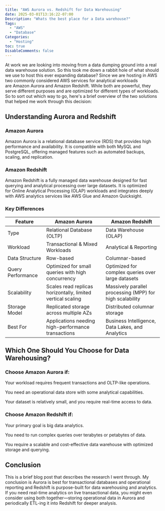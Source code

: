 ```yaml
---
title: "AWS Aurora vs. Redshift for Data Warehousing"
date: 2025-03-01T13:16:22-07:00
Description: "Whats the best place for a Data warehouse?"
Tags:
  - "AWS"
  - "Database"
Categories:
  - "Hosting"
toc: true
DisableComments: false
---
```

At work we are looking into moving from a data dumping ground into a real data warehouse solution. So this took me down a rabbit hole of what should we use to host this ever expanding database? Since we are hosting in AWS two commonly considered AWS services for analytical workloads are Amazon Aurora and Amazon Redshift. While both are powerful, they serve different purposes and are optimized for different types of workloads. So to sort out which way to go, here's a brief overview of the two solutions that helped me work through this decision:

## Understanding Aurora and Redshift

### Amazon Aurora

Amazon Aurora is a relational database service (RDS) that provides high performance and availability. It is compatible with both MySQL and PostgreSQL, offering managed features such as automated backups, scaling, and replication.

### Amazon Redshift

Amazon Redshift is a fully managed data warehouse designed for fast querying and analytical processing over large datasets. It is optimized for Online Analytical Processing (OLAP) workloads and integrates deeply with AWS analytics services like AWS Glue and Amazon Quicksight.

### Key Differences

| Feature | Amazon Aurora | Amazon Redshift |
| ------- | ------------- | --------------- |
| Type    | Relational Database (OLTP) | Data Warehouse (OLAP) | 
| Workload | Transactional & Mixed Workloads | Analytical & Reporting | 
| Data Structure | Row-based | Columnar-based | 
| Query Performance | Optimized for small queries with high concurrency | Optimized for complex queries over large datasets | 
| Scalability | Scales read replicas horizontally, limited vertical scaling | Massively parallel processing (MPP) for high scalability | 
Storage Model | Replicated storage across multiple AZs | Distributed columnar storage | 
| Best For | Applications needing high-performance transactions | Business Intelligence, Data Lakes, and Analytics |

## Which One Should You Choose for Data Warehousing?

### Choose Amazon Aurora if:

Your workload requires frequent transactions and OLTP-like operations.

You need an operational data store with some analytical capabilities.

Your dataset is relatively small, and you require real-time access to data.

### Choose Amazon Redshift if:

Your primary goal is big data analytics.

You need to run complex queries over terabytes or petabytes of data.

You require a scalable and cost-effective data warehouse with optimized storage and querying.

## Conclusion

This is a brief blog post that describes the research I went through. My conclusion is Aurora is best for transactional databases and operational reporting and Redshift is purpose-built for data warehousing and analytics. If you need real-time analytics on live transactional data, you might even consider using both together—storing operational data in Aurora and periodically ETL-ing it into Redshift for deeper analysis.